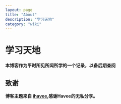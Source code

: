 ```yaml
---
layout: page
title: "About"
description: "学习天地"
category: "wiki"
---
```


# 学习天地 #

**本博客作为平时所见所闻所学的一个记录，以备后期查阅**

## 致谢 ##

**博客主题来自 [ihavee][1],感谢Havee的无私分享。**

[1]: https://github.com/Ihavee/ihavee.github.io "Havee's Space"

